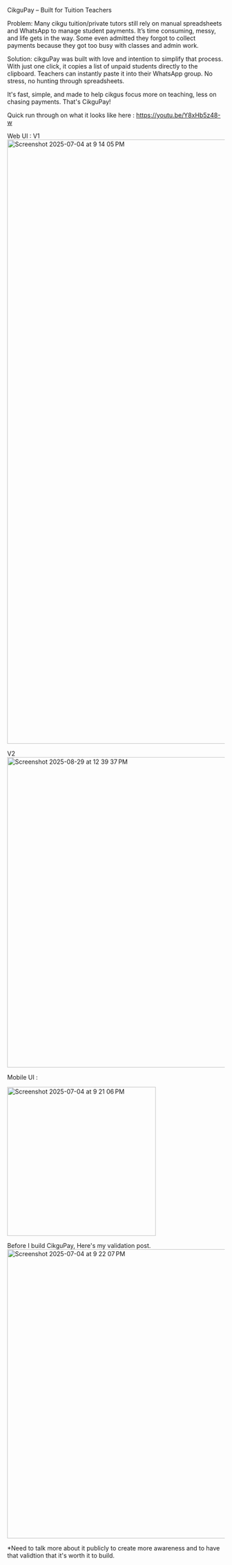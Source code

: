 CikguPay – Built for Tuition Teachers

Problem:
Many cikgu tuition/private tutors still rely on manual spreadsheets and WhatsApp to manage student payments. It’s time consuming, messy, and life gets in the way. Some even admitted they forgot to collect payments because they got too busy with classes and admin work.

Solution:
cikguPay was built with love and intention to simplify that process. With just one click, it copies a list of unpaid students directly to the clipboard. Teachers can instantly paste it into their WhatsApp group. No stress, no hunting through spreadsheets.

It's fast, simple, and made to help cikgus focus more on teaching, less on chasing payments. That's CikguPay! 

Quick run through on what it looks like here :
https://youtu.be/Y8xHb5z48-w

Web UI : V1
<img width="1396" alt="Screenshot 2025-07-04 at 9 14 05 PM" src="https://github.com/user-attachments/assets/6c1f1a6e-c420-44ec-ac86-61a78864a8d8" />

V2
<img width="1391" height="717" alt="Screenshot 2025-08-29 at 12 39 37 PM" src="https://github.com/user-attachments/assets/323c0ce7-1597-40c6-a8fa-071f6333af11" />


Mobile UI :

<img width="344" alt="Screenshot 2025-07-04 at 9 21 06 PM" src="https://github.com/user-attachments/assets/2aa0e28f-bbe3-4b76-a5da-7ab8035e2456" />

Before I build CikguPay, Here's my validation post.
<img width="668" alt="Screenshot 2025-07-04 at 9 22 07 PM" src="https://github.com/user-attachments/assets/80596e21-8205-4f64-bd5b-2c49010913a3" />

*Need to talk more about it publicly to create more awareness and to have that validtion that it's worth it to build.
